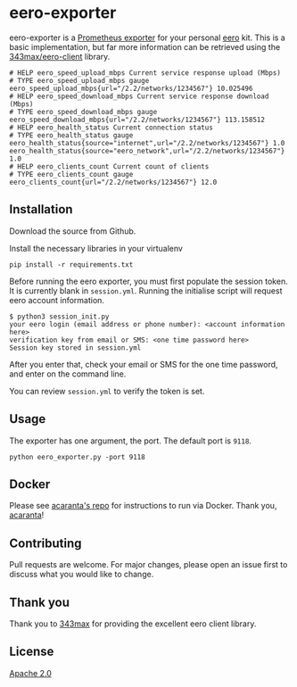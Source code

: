 # eero-exporter
eero-exporter is a [Prometheus exporter](https://prometheus.io/docs/instrumenting/exporters/) for your personal [eero](https://eero.com) kit. This is a basic implementation, but far more information can be retrieved using the [343max/eero-client](https://github.com/343max/eero-client) library.

```shell script
# HELP eero_speed_upload_mbps Current service response upload (Mbps)
# TYPE eero_speed_upload_mbps gauge
eero_speed_upload_mbps{url="/2.2/networks/1234567"} 10.025496
# HELP eero_speed_download_mbps Current service response download (Mbps)
# TYPE eero_speed_download_mbps gauge
eero_speed_download_mbps{url="/2.2/networks/1234567"} 113.158512
# HELP eero_health_status Current connection status
# TYPE eero_health_status gauge
eero_health_status{source="internet",url="/2.2/networks/1234567"} 1.0
eero_health_status{source="eero_network",url="/2.2/networks/1234567"} 1.0
# HELP eero_clients_count Current count of clients
# TYPE eero_clients_count gauge
eero_clients_count{url="/2.2/networks/1234567"} 12.0
```

## Installation

Download the source from Github.

Install the necessary libraries in your virtualenv

```shell script
pip install -r requirements.txt
```

Before running the eero exporter, you must first populate the session token. It is currently blank in `session.yml`. Running the initialise script will request eero account information. 

```shell script
$ python3 session_init.py
your eero login (email address or phone number): <account information here>
verification key from email or SMS: <one time password here>
Session key stored in session.yml
```

After you enter that, check your email or SMS for the one time password, and enter on the command line.

You can review `session.yml` to verify the token is set.

## Usage
The exporter has one argument, the port. The default port is `9118`.

```shell script
python eero_exporter.py -port 9118
```
## Docker
Please see [acaranta's repo](https://github.com/acaranta/docker-eero-prometheus-exporter) for instructions to run via Docker. Thank you, [acaranta](https://github.com/acaranta)!

## Contributing
Pull requests are welcome. For major changes, please open an issue first to discuss what you would like to change.

## Thank you
Thank you to [343max](https://github.com/343max) for providing the excellent eero client library. 

## License
[Apache 2.0](https://www.apache.org/licenses/LICENSE-2.0)